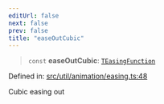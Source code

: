 ```yaml
---
editUrl: false
next: false
prev: false
title: "easeOutCubic"
---
```


> `const` **easeOutCubic**: [`TEasingFunction`](/api/fabric/namespaces/util/type-aliases/teasingfunction/)

Defined in: [src/util/animation/easing.ts:48](https://github.com/fabricjs/fabric.js/blob/b4f67b1cfd353d0e2763b168e07bce6b67895452/src/util/animation/easing.ts#L48)

Cubic easing out
